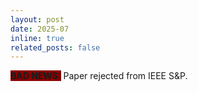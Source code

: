 ```yaml
---
layout: post
date: 2025-07
inline: true
related_posts: false
---
```


<b style = "background-color:#8B0000;"> BAD NEWS:</b> Paper rejected from IEEE S&P.